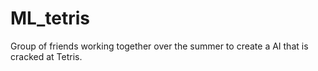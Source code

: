 # ML_tetris

Group of friends working together over the summer to create a AI that is cracked at Tetris.
